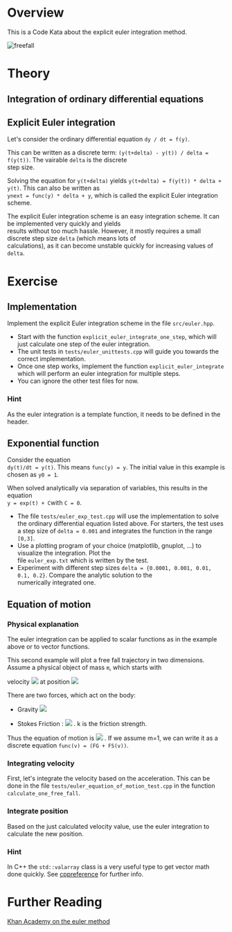 # Overview

This is a Code Kata about the explicit euler integration method.

![freefall](https://user-images.githubusercontent.com/2394228/127532066-307e5730-b9d3-4150-8f11-ea57fa98b099.png)


# Theory

## Integration of ordinary differential equations

## Explicit Euler integration

Let's consider the ordinary differential equation `dy / dt = f(y)`.

This can be written as a discrete term: `(y(t+delta) - y(t)) / delta = f(y(t))`. The vairable `delta` is the discrete  
step size.

Solving the equation for `y(t+delta)` yields `y(t+delta) = f(y(t)) * delta + y(t)`. This can also be written as  
`ynext = func(y) * delta + y`, which is called the explicit Euler integration scheme.

The explicit Euler integration scheme is an easy integration scheme. It can be implemented very quickly and yields  
results without too much hassle. However, it mostly requires a small discrete step size `delta` (which means lots of  
calculations), as it can become unstable quickly for increasing values of `delta`.

# Exercise

## Implementation

Implement the explicit Euler integration scheme in the file `src/euler.hpp`.

* Start with the function `explicit_euler_integrate_one_step`, which will just calculate one step of the euler
  integration.
* The unit tests in `tests/euler_unittests.cpp` will guide you towards the correct implementation.
* Once one step works, implement the function `explicit_euler_integrate` which will perform an euler integration for
  multiple steps.
* You can ignore the other test files for now.

### Hint

As the euler integration is a template function, it needs to be defined in the header.

## Exponential function

Consider the equation  
`dy(t)/dt = y(t)`. This means `func(y) = y`. The initial value in this example is chosen as `y0 = 1`.

When solved analytically via separation of variables, this results in the equation  
`y = exp(t) + C`with `C = 0`.

- The file `tests/euler_exp_test.cpp` will use the implementation to solve the ordinary differential equation listed
  above. For starters, the test uses a step size of `delta = 0.001` and integrates the function in the range `[0,3]`.
- Use a plotting program of your choice (matplotlib, gnuplot, ...) to visualize the integration. Plot the  
  file `euler_exp.txt` which is written by the test.
- Experiment with different step sizes `delta = {0.0001, 0.001, 0.01, 0.1, 0.2}`. Compare the analytic solution to the  
  numerically integrated one.

## Equation of motion

### Physical explanation

The euler integration can be applied to scalar functions as in the example above or to vector functions.

This second example will plot a free fall trajectory in two dimensions. Assume a physical object of mass `m`, which
starts with

velocity <img src="https://render.githubusercontent.com/render/math?math=%24%5Cvec%7Bv_0%7D%20%3D%20%5Cbegin%7Bpmatrix%7Dv_%7Bx0%7D%20%5C%5C%20v_%7By0%7D%5Cend%7Bpmatrix%7D%24"> at position <img src="https://render.githubusercontent.com/render/math?math=%24%5Cvec%7Bp_0%7D%20%3D%20%5Cbegin%7Bpmatrix%7Dp_%7Bx0%7D%20%5C%5C%20p_%7By0%7D%5Cend%7Bpmatrix%7D%24">

There are two forces, which act on the body:

- Gravity <img src="https://render.githubusercontent.com/render/math?math=%24%5Cvec%7BF_G%7D%20%3D%20%5Cbegin%7Bpmatrix%7D0%20%5C%5C%20-9.81%5Cend%7Bpmatrix%7D%24">

- Stokes
  Friction : <img src="https://render.githubusercontent.com/render/math?math=%24%5Cvec%7BF_S%7D%20%3D%20-k%5Cvec%7Bv%7D%24">
  . k is the friction strength.

Thus the equation of motion
is <img src="https://render.githubusercontent.com/render/math?math=%24%5Cvec%7BF%7D%20%3D%20%5Cvec%7BF_G%7D%20%2B%20%5Cvec%7BF_S%7D%20%3D%20m%20%5Ccdot%20%5Cvec%7Ba%7D%20%3D%20m%20%5Ccdot%20%5Cdot%7B%5Cvec%7Bv%7D%7D%24">
. If we assume m=1, we can write it as a discrete equation `func(v) = (FG + FS(v))`.

### Integrating velocity

First, let's integrate the velocity based on the acceleration. This can be done in the
file `tests/euler_equation_of_motion_test.cpp` in the function `calculate_one_free_fall`.

### Integrate position

Based on the just calculated velocity value, use the euler integration to calculate the new position.


### Hint

In C++ the `std::valarray` class is a very useful type to get vector math done quickly.
See [cppreference](https://en.cppreference.com/w/cpp/numeric/valarray) for further info.

# Further Reading

[Khan Academy on the euler method](https://www.youtube.com/watch?v=q87L9R9v274&ab_channel=FireflyLectures)